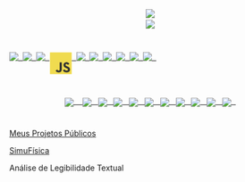 <div align="center">
  <a href="https://github.com/marcopolomoreno">
  <img height="180em" src="https://github-readme-stats.vercel.app/api?username=marcopolomoreno&count_private=true&include_all_commits=true&show_icons=true&&hide=stars">
</div>
 
 <div align="center">
   <img src="https://github-readme-stats.vercel.app/api/top-langs/?username=marcopolomoreno&hide=rich%20text%20format,html,css">
 </div>
 
 #
 
 <div style="display: flex;" align="center">
  <img align="center" height="40" src="https://cdn.jsdelivr.net/gh/devicons/devicon/icons/c/c-original.svg">&nbsp;&nbsp;
  <img align="center" height="40" src="https://upload.wikimedia.org/wikipedia/en/b/b9/Nvidia_CUDA_Logo.jpg">&nbsp;&nbsp;
  <img align="center" height="40" src="https://www.pinclipart.com/picdir/big/492-4923480_maplesim-maplesoft-logo-clipart.png">&nbsp;&nbsp;
  <img align="center" height="40" src="https://raw.githubusercontent.com/devicons/devicon/master/icons/javascript/javascript-original.svg">&nbsp;&nbsp;
  <img align="center" height="40" src="https://cdn.jsdelivr.net/gh/devicons/devicon/icons/html5/html5-original-wordmark.svg">&nbsp;&nbsp;
  <img align="center" height="40" src="https://cdn.jsdelivr.net/gh/devicons/devicon/icons/css3/css3-original-wordmark.svg">&nbsp;&nbsp;
  <img align="center" height="40" src="https://cdn.jsdelivr.net/gh/devicons/devicon/icons/arduino/arduino-original-wordmark.svg">&nbsp;&nbsp;
  <img align="center" height="40" src="https://cdn.jsdelivr.net/gh/devicons/devicon/icons/matlab/matlab-original.svg">&nbsp;&nbsp;
  <img align="center" height="40" src="https://upload.wikimedia.org/wikipedia/commons/b/b1/Scilab_Logo.png">&nbsp;&nbsp;
  <img align="center" height="40" src="https://upload.wikimedia.org/wikipedia/en/b/b2/Embarcadero_Delphi_10.4_Sydney_Product_Logo_and_Icon.svg">&nbsp;&nbsp;
 </div>
 
 #
 
 <div style="display: inline_block;" align="center">
  <img align="center" height="40" src="https://cdn.jsdelivr.net/gh/devicons/devicon/icons/windows8/windows8-original.svg">   &nbsp;&nbsp; 
  <img align="center" height="40" src="https://cdn.jsdelivr.net/gh/devicons/devicon/icons/android/android-original.svg">&nbsp;&nbsp;
  <img align="center" height="40" src="https://cdn.jsdelivr.net/gh/devicons/devicon/icons/apple/apple-original.svg">&nbsp;&nbsp;
  <img align="center" height="40" src="https://cdn.jsdelivr.net/gh/devicons/devicon/icons/linux/linux-original.svg">&nbsp;&nbsp;
  <img align="center" height="40" src="https://cdn.jsdelivr.net/gh/devicons/devicon/icons/visualstudio/visualstudio-plain.svg">&nbsp;&nbsp;
  <img align="center" height="40" src="https://cdn.jsdelivr.net/gh/devicons/devicon/icons/vscode/vscode-original.svg">&nbsp;&nbsp;
  <img align="center" height="40" src="https://cdn.jsdelivr.net/gh/devicons/devicon/icons/electron/electron-original.svg">&nbsp;&nbsp;
  <img align="center" height="40" src="https://cdn.jsdelivr.net/gh/devicons/devicon/icons/bootstrap/bootstrap-plain-wordmark.svg">&nbsp;&nbsp;
  <img align="center" height="40" src="https://cdn.jsdelivr.net/gh/devicons/devicon/icons/jquery/jquery-original-wordmark.svg">&nbsp;&nbsp;
  <img align="center" height="40" src="https://cdn.jsdelivr.net/gh/devicons/devicon/icons/npm/npm-original-wordmark.svg">&nbsp;&nbsp;
  <img align="center" height="40" src="https://cdn.jsdelivr.net/gh/devicons/devicon/icons/yarn/yarn-original.svg">&nbsp;&nbsp;
 </div>

#
 
Meus Projetos Públicos
 
 <a href="https://simufisica.com">SimuFísica</a>

Análise de Legibilidade Textual
 
